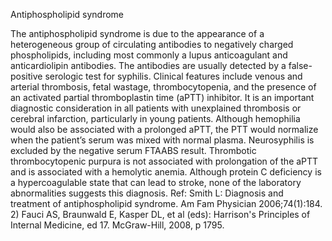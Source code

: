 Antiphospholipid syndrome

The antiphospholipid syndrome is due to the appearance of a heterogeneous group of circulating antibodies to negatively charged phospholipids, including most commonly a lupus anticoagulant and anticardiolipin antibodies. The antibodies are usually detected by a false-positive serologic test for syphilis. Clinical features include venous and arterial thrombosis, fetal wastage, thrombocytopenia, and the presence of an activated partial thromboplastin time (aPTT) inhibitor. It is an important diagnostic consideration in all patients with unexplained thrombosis or cerebral infarction, particularly in young patients.
Although hemophilia would also be associated with a prolonged aPTT, the PTT would normalize when
the patient’s serum was mixed with normal plasma. Neurosyphilis is excluded by the negative serum FTAABS result. Thrombotic thrombocytopenic purpura is not associated with prolongation of the aPTT and is associated with a hemolytic anemia. Although protein C deficiency is a hypercoagulable state that can lead to stroke, none of the laboratory abnormalities suggests this diagnosis.
Ref: Smith L: Diagnosis and treatment of antiphospholipid syndrome. Am Fam Physician 2006;74(1):184. 2) Fauci AS, Braunwald E, Kasper DL, et al (eds): Harrison's Principles of Internal Medicine, ed 17. McGraw-Hill, 2008, p 1795.